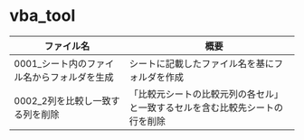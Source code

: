 # vba_tool

| ファイル名 |　概要 |
| ------------- | ------------- |
| 0001_シート内のファイル名からフォルダを生成 | シートに記載したファイル名を基にフォルダを作成 |
| 0002_2列を比較し一致する列を削除 | 「比較元シートの比較元列の各セル」と一致するセルを含む比較先シートの行を削除 |
